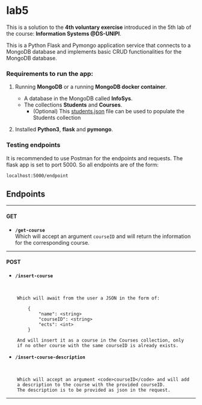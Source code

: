 # lab5

This is a solution to the **4th voluntary exercise** introduced in
the 5th lab of the course: **Information Systems @DS-UNIPI**.

This is a Python Flask and Pymongo application service that
connects to a MongoDB database and implements basic CRUD
functionalities for the MongoDB database.

### Requirements to run the app:
1. Running **MongoDB** or a running **MongoDB docker container**.
    * A database in the MongoDB called **InfoSys**.
    * The collections **Students** and **Courses**.
        * (Optional) This [students.json](https://github.com/csymvoul/Information-Systems-Lab/blob/master/lab3-4/students.json) file can be
        used to populate the Students collection

2. Installed **Python3**, **flask** and **pymongo**.

### Testing endpoints
It is recommended to use Postman for the endpoints and requests.
The flask app is set to port 5000. So all endpoints are of the form:

    localhost:5000/endpoint

## Endpoints
---
#### GET
*   **<code>/get-course</code>**<br>
    Which will accept an argument <code>courseID</code> and will return the information for the corresponding course.

---
#### POST
*    **<code>/insert-course</code>**
<br>

        Which will await from the user a JSON in the form of:

            {
                "name": <string>
                "courseID": <string>
                "ects": <int>
            }

        And will insert it as a course in the Courses collection, only
        if no other course with the same courseID is already exists.

*    **<code>/insert-course-description</code>**
<br>

        Which will accept an argument <code>courseID</code> and will add
        a description to the course with the provided courseID.
        The description is to be provided as json in the request.
        
---

